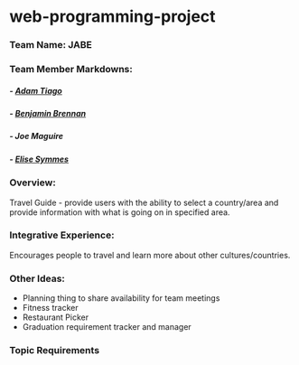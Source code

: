 # web-programming-project

### Team Name: JABE

### Team Member Markdowns:

##### - [Adam Tiago](/team/adamTiago.md)
##### - [Benjamin Brennan](/team/benBrennan.md)
##### - Joe Maguire
##### - [Elise Symmes](/team/eliseSymmes.md)

### Overview:
Travel Guide - provide users with the ability to select a country/area and provide information with what is going on in specified area.

### Integrative Experience:
Encourages people to travel and learn more about other cultures/countries.

### Other Ideas:

- Planning thing to share availability for team meetings
- Fitness tracker 
- Restaurant Picker
- Graduation requirement tracker and manager

### Topic Requirements
